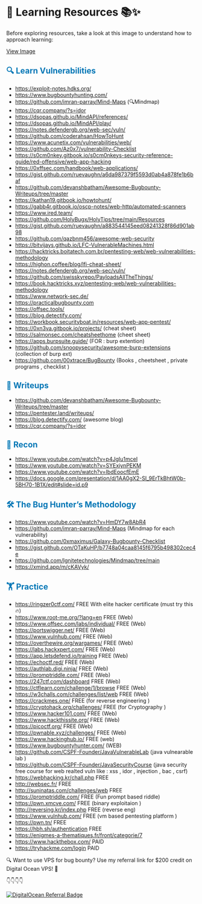 # 🚀 Learning Resources 📚✨

Before exploring resources, take a look at this image to understand how to approach learning:

[View Image](https://github.com/soulvivek/Bug-Bounty-Resources/blob/main/cap.jpeg)

## <span style="color: #0077b6;">🔍 Learn Vulnerabilities</span>
 	
- https://exploit-notes.hdks.org/
- https://www.bugbountyhunting.com/
- https://github.com/imran-parray/Mind-Maps (🔍Mindmap)
- https://cqr.company/?s=idor
- https://dsopas.github.io/MindAPI/references/
- https://dsopas.github.io/MindAPI/play/
- https://notes.defendergb.org/web-sec/vuln/ 
- https://github.com/coderahsan/HowToHunt
- https://www.acunetix.com/vulnerabilities/web/
- https://github.com/Az0x7/vulnerability-Checklist 
- https://s0cm0nkey.gitbook.io/s0cm0nkeys-security-reference-guide/red-offensive/web-app-hacking 
- https://0xffsec.com/handbook/web-applications/
- https://gist.github.com/ruevaughn/a6da987379f5593d0ab4a878fe1b6baf 
- https://github.com/devanshbatham/Awesome-Bugbounty-Writeups/tree/master 
- https://kathan19.gitbook.io/howtohunt/ 
- https://gabb4r.gitbook.io/oscp-notes/web-http/automated-scanners 
- https://www.ired.team/ 
- https://github.com/HolyBugx/HolyTips/tree/main/Resources 
- https://gist.github.com/ruevaughn/a883544145eed08241328f86d901ab98 
- https://github.com/qazbnm456/awesome-web-security 
- https://bitvijays.github.io/LFC-VulnerableMachines.html 
- https://hacktricks.boitatech.com.br/pentesting-web/web-vulnerabilities-methodology 
- https://highon.coffee/blog/lfi-cheat-sheet/ 
- https://notes.defendergb.org/web-sec/vuln/
- https://github.com/swisskyrepo/PayloadsAllTheThings/ 
- https://book.hacktricks.xyz/pentesting-web/web-vulnerabilities-methodology 
- https://www.network-sec.de/
- https://practicalbugbounty.com
- https://offsec.tools/
- https://blog.detectify.com/
- https://workbook.securityboat.in/resources/web-app-pentest/
- https://0xn3va.gitbook.io/projects/ (cheat sheet)
- https://salmonsec.com/cheatsheethome (cheet sheet)
- https://apps.burpsuite.guide/ (FOR : burp extention)
- https://github.com/snoopysecurity/awesome-burp-extensions (collection of burp ext)
- https://github.com/00xtrace/BugBounty (Books , cheetsheet , private programs , checklist )

## <span style="color: #0077b6;">📝 Writeups</span>

- https://github.com/devanshbatham/Awesome-Bugbounty-Writeups/tree/master 
- https://pentester.land/writeups/
- https://blog.detectify.com/       (awesome blog)
- https://cqr.company/?s=idor       

## <span style="color: #0077b6;">🔎 Recon</span>

- https://www.youtube.com/watch?v=p4JgIu1mceI 
- https://www.youtube.com/watch?v=SYExiynPEKM 
- https://www.youtube.com/watch?v=IbdEoocfEmE
- https://docs.google.com/presentation/d/1AA0gX2-SI_9ErTkBhtW0b-5BH70-1B1X/edit#slide=id.p9

## <span style="color: #0077b6;">🛠️ The Bug Hunter’s Methodology</span>

- https://www.youtube.com/watch?v=HmDY7w8AbR4
- https://github.com/imran-parray/Mind-Maps (Mindmap for each vulnerability)
- https://github.com/0xmaximus/Galaxy-Bugbounty-Checklist
- https://gist.github.com/OTaKuHP/b7748a04caa8145f6795b498302cec4e
- https://github.com/Ignitetechnologies/Mindmap/tree/main
- https://xmind.app/m/cKAVyk/

## <span style="color: #0077b6;">🏋️ Practice</span>

- https://ringzer0ctf.com/                   FREE With elite hacker certificate (must try this 🔥) 
- https://www.root-me.org/?lang=en           FREE  (Web)
- https://www.offsec.com/labs/individual/    FREE  (Web)
- https://portswigger.net/                   FREE  (Web)
- https://www.vulnhub.com/                   FREE  (Web)
- https://overthewire.org/wargames/          FREE  (Web)
- https://labs.hackxpert.com/                FREE  (Web)
- https://app.letsdefend.io/training         FREE  (Web)
- https://echoctf.red/                       FREE  (Web)
- https://authlab.digi.ninja/                FREE  (Web)
- https://promptriddle.com/                  FREE  (Web)
- https://247ctf.com/dashboard               FREE  (Web)
- https://ctflearn.com/challenge/1/browse    FREE  (Web)
- https://w3challs.com/challenges/list/web   FREE  (Web)
- https://crackmes.one/                      FREE  (for reverse engineering )
- https://cryptohack.org/challenges/         FREE  (for Cryptography )
- https://www.hacker101.com/                 FREE  (Web)
- https://www.hackthissite.org/              FREE  (Web)
- https://picoctf.org/                       FREE  (Web)
- https://pwnable.xyz/challenges/            FREE  (Web)
- https://www.hackinghub.io/                 FREE  (web)
- https://www.bugbountyhunter.com/                 (WEB)
- https://github.com/CSPF-Founder/JavaVulnerableLab   (java vulnearable lab )
- https://github.com/CSPF-Founder/JavaSecurityCourse  (java security free course for web realted vuln like : xss , idor , injection , bac , csrf)
- https://webhacking.kr/chall.php            FREE
- http://websec.fr/                          FREE
- http://suninatas.com/challenges/web        FREE
- https://promptriddle.com/                  FREE (Fun prompt based riddle)
- https://pwn.xmcve.com/                     FREE (binary exploitaion )
- http://reversing.kr/index.php              FREE (reverse eng)
- https://www.vulnhub.com/                   FREE (vm based pentesting platform )
- https://pwn.tn/                            FREE
- https://hbh.sh/authentication              FREE
- https://enigmes-a-thematiques.fr/front/categorie/7 
- https://www.hackthebox.com/                PAID 
- https://tryhackme.com/login                PAID
 
🔍 Want to use VPS for bug bounty? Use my referral link for $200 credit on Digital Ocean VPS! 🚀

👇👇👇👇

[![DigitalOcean Referral Badge](https://web-platforms.sfo2.cdn.digitaloceanspaces.com/WWW/Badge%201.svg)](https://www.digitalocean.com/?refcode=7274a627b48b&utm_campaign=Referral_Invite&utm_medium=Referral_Program&utm_source=badge)

